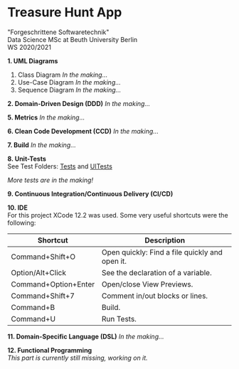 
# Treasure Hunt App
"Forgeschrittene Softwaretechnik"  
Data Science MSc at Beuth University Berlin  
WS 2020/2021

**1. UML Diagrams**

1. Class Diagram
	*In the making...*
2. Use-Case Diagram
	*In the making...*
3. Sequence Diagram
	*In the making...*

**2. Domain-Driven Design (DDD)**
*In the making...*

**5. Metrics**
*In the making...*

**6. Clean Code Development (CCD)**
*In the making...*

**7. Build**
*In the making...*

**8. Unit-Tests**  
See Test Folders: [Tests](https://github.com/vynguyen1/treasure-hunt-app-ds-20-21/tree/main/TreasureHuntAppTestsm) and [UITests](https://github.com/vynguyen1/treasure-hunt-app-ds-20-21/tree/main/TreasureHuntAppUITests)

*More tests are in the making!*

**9. Continuous Integration/Continuous Delivery (CI/CD)**

**10. IDE**  
For this project XCode 12.2 was used. Some very useful shortcuts were the following:

| Shortcut      		| Description                    				   |
| --------------------- | ------------------------------------------------ |
| Command+Shift+O   	| Open quickly: Find a file quickly and open it.   |
| Option/Alt+Click  	| See the declaration of a variable.     		   |
| Command+Option+Enter  | Open/close View Previews.			    		   |
| Command+Shift+7	  	| Comment in/out blocks or lines.     			   |
| Command+B			  	| Build. 							    		   |
| Command+U			  	| Run Tests.						     		   |
	
**11. Domain-Specific Language (DSL)**
*In the making...*

**12. Functional Programming**  
*This part is currently still missing, working on it.*